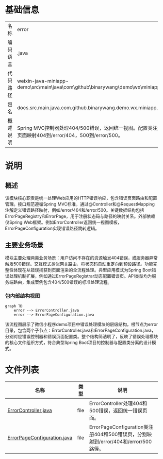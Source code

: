 # 基础信息

|      |      |
|------|------|
| 名称 | error |
| 编码语言 | .java |
| 代码路径 | weixin-java-miniapp-demo\src\main\java\com\github\binarywang\demo\wx\miniapp\error |
| 包名 | docs.src.main.java.com.github.binarywang.demo.wx.miniapp.error |
| 概述说明 | Spring MVC控制器处理404/500错误，返回统一视图。配置类注册错误页面映射404到/error/404，500到/error/500。 |

# 说明

## 概述  
该模块核心职责是统一处理Web应用的HTTP错误响应，包含错误页面路由和配置管理。接口规范遵循Spring MVC标准，通过@Controller和@RequestMapping注解定义错误路径映射，例如/error/404和/error/500。关键数据结构包括ErrorPageRegistry和ErrorPage，用于注册状态码与路径的映射关系。外部依赖仅Spring Web框架。例如ErrorController返回统一视图模板，ErrorPageConfiguration实现错误路径跳转逻辑。

## 主要业务场景  
模块主要处理两类业务场景：用户访问不存在的资源触发404错误，或服务器异常触发500错误。交互模式类似网关路由，将状态码自动重定向到预设路径。功能完整性体现在从错误捕获到页面渲染的全流程处理。典型应用模式为Spring Boot错误处理机制扩展，例如通过ErrorPageRegistrar动态配置错误页。API类型均为服务端路由，集成案例包含404/500错误的标准处理流程。


### 包内部结构视图

```mermaid
graph TD
    error --> ErrorController.java
    error --> ErrorPageConfiguration.java
```

该流程图展示了微信小程序demo项目中错误处理模块的层级结构。根节点为error目录，包含两个子节点：ErrorController.java和ErrorPageConfiguration.java，分别对应错误控制器和错误页面配置类。整个结构简洁明了，反映了错误处理模块的核心文件组织方式，符合典型Spring Boot项目的控制器与配置类分离的设计模式。

# 文件列表

| 名称   | 类型  | 说明 |
|-------|------|-------------|
| [ErrorController.java](ErrorController.md) | file | ErrorController处理404和500错误，返回统一错误页面。 |
| [ErrorPageConfiguration.java](ErrorPageConfiguration.md) | file | ErrorPageConfiguration类注册404和500错误页，分别映射到/error/404和/error/500路径。 |


